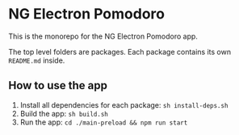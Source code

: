 # NG Electron Pomodoro

This is the monorepo for the NG Electron Pomodoro app.

The top level folders are packages. Each package contains its own `README.md` inside.

## How to use the app

1. Install all dependencies for each package: `sh install-deps.sh`
1. Build the app: `sh build.sh`
1. Run the app: `cd ./main-preload && npm run start`
